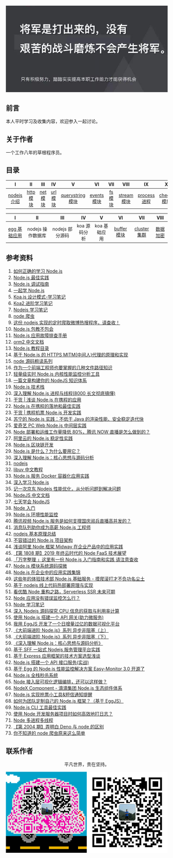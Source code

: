 ![image](./img/timg.jpg)
<br>

## 前言

本人平时学习及收集内容，欢迎参入一起讨论。

## 关于作者

一个工作八年的草根程序员。

## 目录

|                                                          I                                                          |                                                        II                                                         |                                                       III                                                       |                                                       IV                                                        |                                                                V                                                                |                                                          VI                                                           |                                                      VII                                                      |                                                         VIII                                                          |                                                             IX                                                             |                                                             X                                                             |                                                          XI                                                          |                                                                      XII                                                                      |
| :-----------------------------------------------------------------------------------------------------------------: | :---------------------------------------------------------------------------------------------------------------: | :-------------------------------------------------------------------------------------------------------------: | :-------------------------------------------------------------------------------------------------------------: | :-----------------------------------------------------------------------------------------------------------------------------: | :-------------------------------------------------------------------------------------------------------------------: | :-----------------------------------------------------------------------------------------------------------: | :-------------------------------------------------------------------------------------------------------------------: | :------------------------------------------------------------------------------------------------------------------------: | :-----------------------------------------------------------------------------------------------------------------------: | :------------------------------------------------------------------------------------------------------------------: | :-------------------------------------------------------------------------------------------------------------------------------------------: |
| [nodejs 介绍](https://github.com/cs-learning-record/javascript-series/blob/master/nodejs/node%E4%BB%8B%E7%BB%8D.md) | [http 模块](https://github.com/cs-learning-record/javascript-series/blob/master/nodejs/http%E6%A8%A1%E5%9D%97.md) | [net 模块](https://github.com/cs-learning-record/javascript-series/blob/master/nodejs/net%E6%A8%A1%E5%9D%97.md) | [url 模块](https://github.com/cs-learning-record/javascript-series/blob/master/nodejs/url%E6%A8%A1%E5%9D%97.md) | [querystring 模块](https://github.com/cs-learning-record/javascript-series/blob/master/nodejs/querystring%E6%A8%A1%E5%9D%97.md) | [events 模块](https://github.com/cs-learning-record/javascript-series/blob/master/nodejs/events%E6%A8%A1%E5%9D%97.md) | [fs 模块](https://github.com/cs-learning-record/javascript-series/blob/master/nodejs/fs%E6%A8%A1%E5%9D%97.md) | [stream 模块](https://github.com/cs-learning-record/javascript-series/blob/master/nodejs/stream%E6%A8%A1%E5%9D%97.md) | [process 进程](https://github.com/cs-learning-record/javascript-series/blob/master/nodejs/process%20%E8%BF%9B%E7%A8%8B.md) | [cheeio 模块](https://github.com/cs-learning-record/javascript-series/blob/master/nodejs/cheerio%20%E6%A8%A1%E5%9D%97.md) | [http 爬虫](https://github.com/cs-learning-record/javascript-series/blob/master/nodejs/http%20%E7%88%AC%E8%99%AB.md) | [express 基础应用](https://github.com/cs-learning-record/javascript-series/blob/master/nodejs/express%E5%9F%BA%E7%A1%80%E5%BA%94%E7%94%A8.md) |

|                                                                   I                                                                   |        II         |       III       |      IV      |      V       |                                                          VI                                                           |                                                           VII                                                           |                                                              VIII                                                              |
| :-----------------------------------------------------------------------------------------------------------------------------------: | :---------------: | :-------------: | :----------: | :----------: | :-------------------------------------------------------------------------------------------------------------------: | :---------------------------------------------------------------------------------------------------------------------: | :----------------------------------------------------------------------------------------------------------------------------: |
| [egg 基础应用](https://github.com/cs-learning-record/javascript-series/blob/master/nodejs/egg%E5%9F%BA%E7%A1%80%E5%BA%94%E7%94%A8.md) | nodejs 操作数据库 | nodejs 部分源码 | koa 源码分析 | koa 基础应用 | [buffer 模块](https://github.com/cs-learning-record/javascript-series/blob/master/nodejs/buffer%E6%A8%A1%E5%9D%97.md) | [cluster 集群](https://github.com/cs-learning-record/javascript-series/blob/master/nodejs/cluster%E9%9B%86%E7%BE%A4.md) | [数据加密](https://github.com/cs-learning-record/javascript-series/blob/master/nodejs/%E6%95%B0%E6%8D%AE%E5%8A%A0%E5%AF%86.md) |

## 参考资料

1. [如何正确的学习 Node.js](https://github.com/i5ting/How-to-learn-node-correctly)
2. [Node.js 最佳实践](https://github.com/i0natan/nodebestpractices/blob/master/README.chinese.md)
3. [Node.js 调试指南](https://github.com/nswbmw/node-in-debugging)
4. [一起学 Node.js](https://github.com/nswbmw/N-blog)
5. [Koa.js 设计模式-学习笔记](https://github.com/chenshenhai/koajs-design-note)
6. [Koa2 进阶学习笔记](https://github.com/chenshenhai/koa2-note)
7. [Nodejs 学习笔记](https://github.com/chyingp/nodejs-learning-guide)
8. [node 爬虫](https://github.com/yanlele/node-spider)
9. [这份 nodejs 实现的定时爬取微博热搜程序，请查收！](https://juejin.im/post/5ead36f75188256d7674a024)
10. [Node.js 包教不包会](https://github.com/alsotang/node-lessons)
11. [Node.js 应用故障排查手册](https://github.com/aliyun-node/Node.js-Troubleshooting-Guide)
12. [orm2 中文文档](https://github.com/wizardforcel/orm2-doc-zh-cn)
13. [Node.js 教程目录](https://github.com/Wscats/node-tutorial)
14. [基于 Node.js 的 HTTPS MITM(中间人)代理的原理和实现](https://github.com/wuchangming/https-mitm-proxy-handbook)
15. [node 源码粗读系列](https://github.com/xtx1130/blog)
16. [作为一个前端工程师也要掌握的几种文件路径知识](https://mp.weixin.qq.com/s/-jvfO83oA9qHFdzDkjyL9A)
17. [轻量级实时 Node.js 内核性能监控分析工具](https://github.com/hyj1991/easy-monitor)
18. [一篇文章构建你的 NodeJS 知识体系](https://juejin.im/post/5c4c0ee8f265da61117aa527)
19. [Node.js 技术栈](https://github.com/Q-Angelo/Nodejs-Roadmap)
20. [深入理解 Node.js 进程与线程(8000 长文彻底搞懂)](https://segmentfault.com/a/1190000020077274)
21. [干货 | 浅谈 Node.js 在携程的应用](https://mp.weixin.qq.com/s/rAxzyZXB2tbdJpJkzfOT7A)
22. [Node.js 在携程的落地和最佳实践](https://mp.weixin.qq.com/s/lG7aN0hYLOTYb7K772sbSA)
23. [干货 | 携程机票 Node.js 开发实践](https://mp.weixin.qq.com/s/NU7Hm96-cngvUCOF2LOpMA)
24. [苏宁的 Node.js 实践：不低于 Java 的渲染性能、安全稳定迭代快](https://mp.weixin.qq.com/s/Dr7k1JDE6crJoYU7fmEcTw)
25. [爱奇艺 PC Web Node.js 中间层实践](https://mp.weixin.qq.com/s/J9cYX8DkZFb6iAJt6E0THQ)
26. [Node 部署和运维工作量降低 80%，腾讯 NOW 直播是怎么做到的？](https://mp.weixin.qq.com/s/IWRBTO4vRFJZlb48gLYPnw)
27. [阿里云的 Node.js 稳定性实践](https://mp.weixin.qq.com/s/_qN5HyeMFP62kkUiPnytPg)
28. [Node.js 区块链开发](https://github.com/imfly/bitcoin-on-nodejs)
29. [Node.js 是什么？为什么要用它？](https://mp.weixin.qq.com/s/_00iHL1a-CbLCRsDY2mi5A)
30. [深入理解 Node.js：核心思想与源码分析](https://yjhjstz.gitbooks.io/deep-into-node/content/)
31. [nodejs](https://github.com/fairyly/mynodejs)
32. [libuv 中文教程](http://luohaha.github.io/Chinese-uvbook/)
33. [Node.js 服务 Docker 容器化应用实践](https://mp.weixin.qq.com/s/vTD63u6F1hQYZcMkoSaj6g)
34. [深入学习 Node.js](https://github.com/semlinker/node-deep)
35. [记一次京东 Nodejs 性能优化，从分析问题到解决问题](https://mp.weixin.qq.com/s/hsxaKrS3Vil0swOtQhb4lA)
36. [NodeJS 中文文档](https://0532.gitbooks.io/nodejs/content/)
37. [七天学会 NodeJS](http://nqdeng.github.io/7-days-nodejs/)
38. [Node 入门](https://www.nodebeginner.org/index-zh-cn.html)
39. [Node.js 环境性能监控](https://juejin.im/post/5c71324b6fb9a049d37fbb7c)
40. [腾讯视频 Node.js 服务是如何支撑国庆阅兵直播高并发的？](https://mp.weixin.qq.com/s/WKhALCAarFNOCQylBUryfQ)
41. [消息队列助你成为高薪 Node.js 工程师](https://juejin.im/post/5dd8cd7ae51d4523501f7331)
42. [nodejs 基本原理总结](https://mp.weixin.qq.com/s/XFMAIoac4KH1bvoqRlnGlA)
43. [不容错过的 Node.js 项目架构](https://mp.weixin.qq.com/s/nivph5JV_sovSDDSCsKmAA)
44. [浅谈阿里 Node 框架 Midway 在企业产品中的应用实践](https://mp.weixin.qq.com/s/W_XuZGYCQMbfeEQEPAkTTg)
45. [【第 1808 期】2019 年终云时代的 Node FaaS 技术展望](https://mp.weixin.qq.com/s/N-XwPTVPDBHUKaaZ5mrAtA)
46. [「万字整理 」这里有一份 Node.js 入门指南和实践,请注意查收](https://juejin.im/post/5e0006c251882512795675f9)
47. [Node.js 模块系统源码探微](https://juejin.im/post/5dec60e8f265da33d645a631)
48. [Node.js 在企业中的应用实践集锦](https://mp.weixin.qq.com/s/sJUtfEP_aJTXp0uQXi9Mug)
49. [这些年的体验技术部 Node.js 基础服务 - 摸爬滚打才不负功名尘土](https://www.yuque.com/afx/about/nodejs)
50. [基于 nodejs 线上代码热部署原理与实现](https://juejin.im/post/5e4e9c6451882549331ce8d4)
51. [看优酷 Node 重构之路，Serverless SSR 未来可期](https://mp.weixin.qq.com/s/ofLVwcCvbWLCfUD7ldvm5A)
52. [Node 应用没有错误监控怎么行？](https://mp.weixin.qq.com/s?__biz=MzA4Nzg0MDM5Nw==&mid=2247484574&idx=1&sn=939f45a0316bce3b47c5efe24a985c94&=41#wechat_redirect)
53. [Node 学习笔记](https://github.com/Wscats/node-tutorial)
54. [深入 Nodejs 源码探究 CPU 信息的获取与利用率计算](https://mp.weixin.qq.com/s/1VyMB7bpYIRQYzYFLFYZAQ)
55. [使用 Node.js 搭建一个 API 网关(助力微服务)](https://mp.weixin.qq.com/s/uZWXDjqBQQIAMESQBoR2IQ)
56. [我用 EggJS 开发了一个日增量过亿的数据可视化平台](https://mp.weixin.qq.com/s/-rtvHQnFrUe4QhLQRArkgw)
57. [《大前端进阶 Node.js》系列 异步非阻塞（上）](https://mp.weixin.qq.com/s/gEhIa1OW_R61fb4RA6GE0g)
58. [《大前端进阶 Node.js》系列 异步非阻塞（下）](https://mp.weixin.qq.com/s/G_NMZ8MqFo9FTC0FLcOxCw)
59. [《深入理解 Node.js：核心思想与源码分析》](https://yjhjstz.gitbooks.io/deep-into-node/content/)
60. [基于 SFF 一站式 Nodejs 服务管理平台实践](https://mp.weixin.qq.com/s/wfMl-2wFXSpx8QjTckJxCw)
61. [基于 Express 应用框架的技术方案选型浅谈](https://mp.weixin.qq.com/s/0vXYTyJgKFam7-EbvZShBQ)
62. [Node.js 搭建一个 API 接口服务(实战)](https://mp.weixin.qq.com/s/jT4cZCij5XC350cfUFeJsQ)
63. [基于 Egg 的 Node.js 性能监控解决方案 Easy-Monitor 3.0 开源了](https://mp.weixin.qq.com/s/gDauTCr_M3o6BYhXCnCf_Q)
64. [Node.js 全栈秒杀系统](https://mp.weixin.qq.com/s/HgM4k8Q7361TTB7BrnlK0A)
65. [Node 接入层可视化逻辑编排，还可以这样做？](https://mp.weixin.qq.com/s/qDIUGrthYpMu7ERnpWuGcA)
66. [NodeX Component - 滴滴集团 Node.js 生态组件体系](https://mp.weixin.qq.com/s/IsnQCEC8oehDmdmpbXWKwQ)
67. [Node.js 实现抢票小工具&短信通知提醒](https://juejin.im/post/5dadd0236fb9a04de04d968e)
68. [如何为团队定制自己的 Node.js 框架？（基于 EggJS）](https://mp.weixin.qq.com/s/Mosjm0TtbEnncb_kiv_17g)
69. [Node.js CLI 工具最佳实践](http://mp.weixin.qq.com/s?__biz=MzIyNDU2NTc5Mw==&mid=2247486782&idx=1&sn=1a417486a6e3723e170861aab414a82d&chksm=e80c4270df7bcb663c6bc2986ce4f323de500bbc1d0e535916bbce6e169dae220751555f47e5&mpshare=1&scene=24&srcid=0713heGO330QtFMYcIJthh8L&sharer_sharetime=1594603037894&sharer_shareid=6a5a35b9e8a974e6f3aeeebf7f2eda82#rd)
70. [使用 Node 开发服务器项目时如何高效地打日志？](https://mp.weixin.qq.com/s/PhaKErlv65eE4YxEXCeFGw)
71. [Node 多进程多线程](https://mp.weixin.qq.com/s/L-plwzJZy-USQCc3ImzQgA)
72. [【第 2004 期】弄明白 Deno 与 node 的区别](https://mp.weixin.qq.com/s/h1ZNewMZZC20o80P37KqsQ)
73. [你不知道的 node 爬虫原来这么简单](https://juejin.im/post/5eca37f951882543345e81df)

## 联系作者

<div align="center">
    <p>
        平凡世界，贵在坚持。
    </p>
    <img src="./img/contact.png" />
</div>
